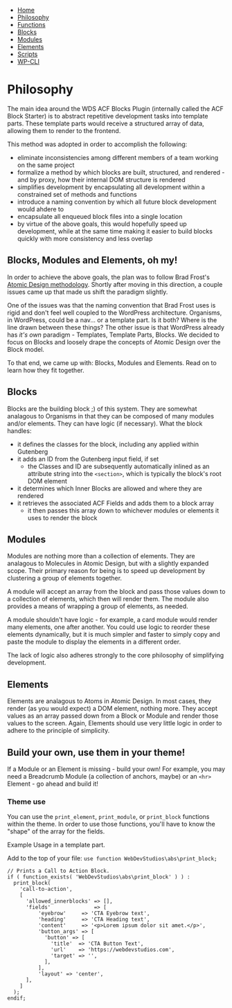 -   [Home](Home.md)
-   [Philosophy](Philosophy.md)
-   [Functions](Functions.md)
-   [Blocks](Blocks.md)
-   [Modules](Modules.md)
-   [Elements](Elements.md)
-   [Scripts](Scripts.md)
-   [WP-CLI](WP-CLI.md)

# Philosophy

The main idea around the WDS ACF Blocks Plugin (internally called the ACF Block Starter) is to abstract repetitive development tasks into template parts. These template parts would receive a structured array of data, allowing them to render to the frontend.

This method was adopted in order to accomplish the following:

-   eliminate inconsistencies among different members of a team working on the same project
-   formalize a method by which blocks are built, structured, and rendered - and by proxy, how their internal DOM structure is rendered
-   simplifies development by encapsulating all development within a constrained set of methods and functions
-   introduce a naming convention by which all future block development would ahdere to
-   encapsulate all enqueued block files into a single location
-   by virtue of the above goals, this would hopefully speed up development, while at the same time making it easier to build blocks quickly with more consistency and less overlap

## Blocks, Modules and Elements, oh my!

In order to achieve the above goals, the plan was to follow Brad Frost's [Atomic Design methodology](https://atomicdesign.bradfrost.com/table-of-contents/). Shortly after moving in this direction, a couple issues came up that made us shift the paradigm slightly.

One of the issues was that the naming convention that Brad Frost uses is rigid and don't feel well coupled to the WordPress architecture. Organisms, in WordPress, could be a nav... or a template part. Is it both? Where is the line drawn between these things? The other issue is that WordPress already has _it's own_ paradigm - Templates, Template Parts, Blocks. We decided to focus on Blocks and loosely drape the concepts of Atomic Design over the Block model.

To that end, we came up with: Blocks, Modules and Elements. Read on to learn how they fit together.

## Blocks

Blocks are the building block ;) of this system. They are somewhat analagous to Organisms in that they can be composed of many modules and/or elements. They can have logic (if necessary). What the block handles:

-   it defines the classes for the block, including any applied within Gutenberg
-   it adds an ID from the Gutenberg input field, if set
    -   the Classes and ID are subsequently automatically inlined as an attribute string into the `<section>`, which is typically the block's root DOM element
-   it determines which Inner Blocks are allowed and where they are rendered
-   it retrieves the associated ACF Fields and adds them to a block array
    -   it then passes this array down to whichever modules or elements it uses to render the block

## Modules

Modules are nothing more than a collection of elements. They are analagous to Molecules in Atomic Design, but with a slightly expanded scope. Their primary reason for being is to speed up development by clustering a group of elements together.

A module will accept an array from the block and pass those values down to a collection of elements, which then will render them. The module also provides a means of wrapping a group of elements, as needed.

A module shouldn't have logic - for example, a card module would render many elements, one after another. You could use logic to reorder these elements dynamically, but it is much simpler and faster to simply copy and paste the module to display the elements in a different order.

The lack of logic also adheres strongly to the core philosophy of simplifying development.

## Elements

Elements are analagous to Atoms in Atomic Design. In most cases, they render (as you would expect) a DOM element, nothing more. They accept values as an array passed down from a Block or Module and render those values to the screen. Again, Elements should use very little logic in order to adhere to the principle of simplicity.

## Build your own, use them in your theme!

If a Module or an Element is missing - build your own! For example, you may need a Breadcrumb Module (a collection of anchors, maybe) or an `<hr>` Element - go ahead and build it!

### Theme use

You can use the `print_element`, `print_module`, or `print_block` functions within the theme. In order to use those functions, you'll have to know the "shape" of the array for the fields.

Example Usage in a template part.

Add to the top of your file:
`use function WebDevStudios\abs\print_block;`

```
// Prints a Call to Action Block.
if ( function_exists( 'WebDevStudios\abs\print_block' ) ) :
  print_block(
    'call-to-action',
    [
      'allowed_innerblocks' => [],
      'fields'              => [
          'eyebrow'     => 'CTA Eyebrow text',
          'heading'     => 'CTA Heading text',
          'content'     => '<p>Lorem ipsum dolor sit amet.</p>',
          'button_args' => [
            'button' => [
              'title'  => 'CTA Button Text',
              'url'    => 'https://webdevstudios.com',
              'target' => '',
            ],
          ],
          'layout' => 'center',
      ],
    ]
  );
endif;
```
